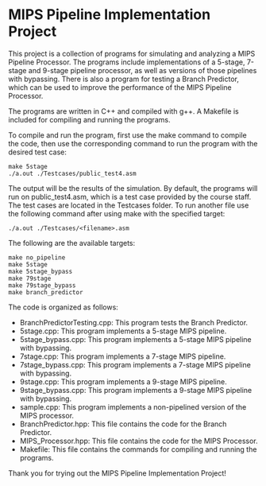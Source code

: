 # MIPS Pipeline Implementation Project

This project is a collection of programs for simulating and analyzing a MIPS Pipeline Processor. The programs include implementations of a 5-stage, 7-stage and 9-stage pipeline processor, as well as versions of those pipelines with bypassing. There is also a program for testing a Branch Predictor, which can be used to improve the performance of the MIPS Pipeline Processor.

The programs are written in C++ and compiled with g++. A Makefile is included for compiling and running the programs.

To compile and run the program, first use the make command to compile the code, then use the corresponding command to run the program with the desired test case:

```
make 5stage
./a.out ./Testcases/public_test4.asm
```

The output will be the results of the simulation. By default, the programs will run on public_test4.asm, which is a test case provided by the course staff. The test cases are located in the Testcases folder. To run another file 
use the following command after using make with the specified target:

```
./a.out ./Testcases/<filename>.asm
```

The following are the available targets:
    
```
make no_pipeline  
make 5stage  
make 5stage_bypass  
make 79stage  
make 79stage_bypass
make branch_predictor
```



The code is organized as follows:

* BranchPredictorTesting.cpp: This program tests the Branch Predictor.
* 5stage.cpp: This program implements a 5-stage MIPS pipeline.
* 5stage_bypass.cpp: This program implements a 5-stage MIPS pipeline with bypassing.
* 7stage.cpp: This program implements a 7-stage MIPS pipeline.
* 7stage_bypass.cpp: This program implements a 7-stage MIPS pipeline with bypassing.
* 9stage.cpp: This program implements a 9-stage MIPS pipeline.
* 9stage_bypass.cpp: This program implements a 9-stage MIPS pipeline with bypassing.
* sample.cpp: This program implements a non-pipelined version of the MIPS processor.
* BranchPredictor.hpp: This file contains the code for the Branch Predictor.
* MIPS_Processor.hpp: This file contains the code for the MIPS Processor.
* Makefile: This file contains the commands for compiling and running the programs.

Thank you for trying out the MIPS Pipeline Implementation Project!